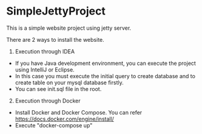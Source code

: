 # SimpleJettyProject

This is a simple website project using jetty server.

There are 2 ways to install the website.
1. Execution through IDEA
  - If you have Java development environment, you can execute the project using IntelliJ or Eclipse.
  - In this case you must execute the initial query to create database and to create table on your mysql database firstly.
  - You can see init.sql file in the root.

2. Execution through Docker
  - Install Docker and Docker Compose. You can refer https://docs.docker.com/engine/install/
  - Execute "docker-compose up"
